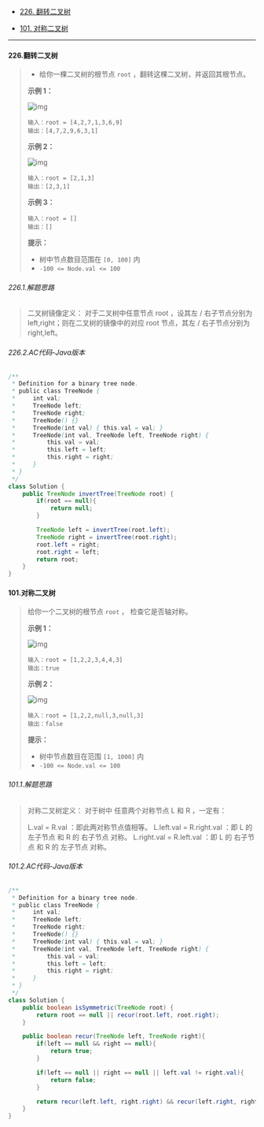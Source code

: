 -  [226. 翻转二叉树](https://leetcode.cn/problems/invert-binary-tree/)

-  [101. 对称二叉树](https://leetcode.cn/problems/symmetric-tree/)

-----

#### 226.翻转二叉树

>- 给你一棵二叉树的根节点 `root` ，翻转这棵二叉树，并返回其根节点。
>
>   
>
>  **示例 1：**
>
>  ![img](https://assets.leetcode.com/uploads/2021/03/14/invert1-tree.jpg)
>
>  ```
>  输入：root = [4,2,7,1,3,6,9]
>  输出：[4,7,2,9,6,3,1]
>  ```
>
>  **示例 2：**
>
>  ![img](https://assets.leetcode.com/uploads/2021/03/14/invert2-tree.jpg)
>
>  ```
>  输入：root = [2,1,3]
>  输出：[2,3,1]
>  ```
>
>  **示例 3：**
>
>  ```
>  输入：root = []
>  输出：[]
>  ```
>
>   
>
>  **提示：**
>
>  - 树中节点数目范围在 `[0, 100]` 内
>  - `-100 <= Node.val <= 100`

###### 226.1.解题思路

>二叉树镜像定义： 对于二叉树中任意节点 root ，设其左 / 右子节点分别为 left,right；则在二叉树的镜像中的对应 root 节点，其左 / 右子节点分别为 right,left。
>

###### 226.2.AC代码-Java版本

```java
/**
 * Definition for a binary tree node.
 * public class TreeNode {
 *     int val;
 *     TreeNode left;
 *     TreeNode right;
 *     TreeNode() {}
 *     TreeNode(int val) { this.val = val; }
 *     TreeNode(int val, TreeNode left, TreeNode right) {
 *         this.val = val;
 *         this.left = left;
 *         this.right = right;
 *     }
 * }
 */
class Solution {
    public TreeNode invertTree(TreeNode root) {
        if(root == null){
            return null;
        }

        TreeNode left = invertTree(root.left);
        TreeNode right = invertTree(root.right);
        root.left = right;
        root.right = left;
        return root;
    }
}
```



#### 101.对称二叉树

>给你一个二叉树的根节点 `root` ， 检查它是否轴对称。
>
> 
>
>**示例 1：**
>
>![img](https://pic.leetcode.cn/1698026966-JDYPDU-image.png)
>
>```
>输入：root = [1,2,2,3,4,4,3]
>输出：true
>```
>
>**示例 2：**
>
>![img](https://pic.leetcode.cn/1698027008-nPFLbM-image.png)
>
>```
>输入：root = [1,2,2,null,3,null,3]
>输出：false
>```
>
> 
>
>**提示：**
>
>- 树中节点数目在范围 `[1, 1000]` 内
>- `-100 <= Node.val <= 100`
>
> 

###### 101.1.解题思路

>对称二叉树定义： 对于树中 任意两个对称节点 L 和 R ，一定有：
>
>L.val = R.val ：即此两对称节点值相等。
>L.left.val = R.right.val ：即 L 的 左子节点 和 R 的 右子节点 对称。
>L.right.val = R.left.val ：即 L 的 右子节点 和 R 的 左子节点 对称。

###### 101.2.AC代码-Java版本

```java
/**
 * Definition for a binary tree node.
 * public class TreeNode {
 *     int val;
 *     TreeNode left;
 *     TreeNode right;
 *     TreeNode() {}
 *     TreeNode(int val) { this.val = val; }
 *     TreeNode(int val, TreeNode left, TreeNode right) {
 *         this.val = val;
 *         this.left = left;
 *         this.right = right;
 *     }
 * }
 */
class Solution {
    public boolean isSymmetric(TreeNode root) {
        return root == null || recur(root.left, root.right);
    }

    public boolean recur(TreeNode left, TreeNode right){
        if(left == null && right == null){
            return true;
        }

        if(left == null || right == null || left.val != right.val){
            return false;
        }

        return recur(left.left, right.right) && recur(left.right, right.left);
    }
}
```

